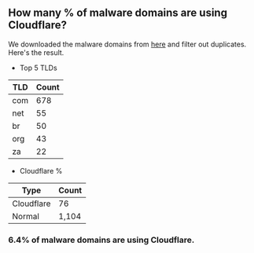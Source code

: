 ## How many % of malware domains are using Cloudflare?


We downloaded the malware domains from [here](https://urlhaus.abuse.ch) and filter out duplicates.
Here's the result.


[//]: # (start replacement)


- Top 5 TLDs

| TLD | Count |
| --- | --- |
| com | 678 |
| net | 55 |
| br | 50 |
| org | 43 |
| za | 22 |


- Cloudflare %

| Type | Count |
| --- | --- |
| Cloudflare | 76 |
| Normal | 1,104 |


### 6.4% of malware domains are using Cloudflare.
